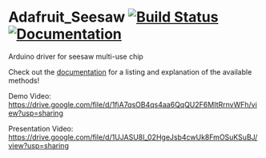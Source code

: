 # Adafruit_Seesaw [![Build Status](https://github.com/adafruit/Adafruit_Seesaw/workflows/Arduino%20Library%20CI/badge.svg)](https://github.com/adafruit/Adafruit_Seesaw/actions)[![Documentation](https://github.com/adafruit/ci-arduino/blob/master/assets/doxygen_badge.svg)](http://adafruit.github.io/Adafruit_Seesaw/html/index.html)

Arduino driver for seesaw multi-use chip

Check out the [documentation](https://adafruit.github.io/Adafruit_Seesaw/html/class_adafruit__seesaw.html) for a listing and explanation of the available methods!

Demo Video:
https://drive.google.com/file/d/1fjA7qsOB4qs4aa6QqQU2F6MItRrnvWFh/view?usp=sharing

Presentation Video:
https://drive.google.com/file/d/1UJASU8I_02HgeJsb4cwUk8FmOSuKSuBJ/view?usp=sharing
